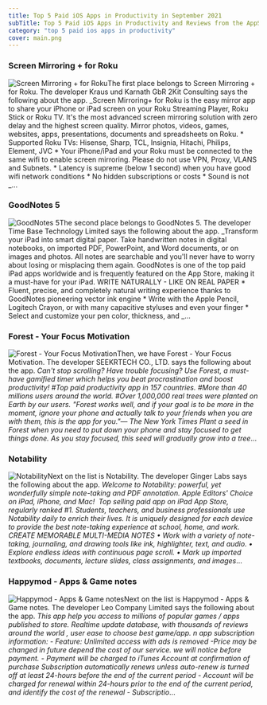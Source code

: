 ```yaml
---
title: Top 5 Paid iOS Apps in Productivity in September 2021
subTitle: Top 5 Paid iOS Apps in Productivity and Reviews from the AppStore in September 2021.
category: "top 5 paid ios apps in productivity"
cover: main.png
---
```


### Screen Mirroring + for Roku

![Screen Mirroring + for Roku](https://is2-ssl.mzstatic.com/image/thumb/Purple125/v4/ae/56/11/ae561131-9842-84d5-e12f-16051684deef/AppIcon-0-0-1x_U007emarketing-0-0-0-6-0-0-sRGB-0-0-0-GLES2_U002c0-512MB-85-220-0-0.png/100x100bb.png)The first place belongs to Screen Mirroring + for Roku. The developer Kraus und Karnath GbR 2Kit Consulting says the following about the app. _Screen Mirroring+ for Roku is the easy mirror app to share your iPhone or iPad screen on your Roku Streaming Player, Roku Stick or Roku TV. It's the most advanced screen mirroring solution with zero delay and the highest screen quality.  Mirror photos, videos, games, websites, apps, presentations, documents and spreadsheets on Roku.  * Supported Roku TVs: Hisense, Sharp, TCL, Insignia, Hitachi, Philips, Element, JVC  * Your iPhone/iPad and your Roku must be connected to the same wifi to enable screen mirroring. Please do not use VPN, Proxy, VLANS and Subnets.  * Latency is supreme (below 1 second) when you have good wifi network conditions  * No hidden subscriptions or costs  * Sound is not _...

### GoodNotes 5

![GoodNotes 5](https://is2-ssl.mzstatic.com/image/thumb/Purple125/v4/4a/8b/b5/4a8bb569-ed89-dd3d-0eca-b45e06284cf6/AppIcon-0-0-1x_U007emarketing-0-0-0-7-0-0-sRGB-0-0-0-GLES2_U002c0-512MB-85-220-0-0.png/100x100bb.png)The second place belongs to GoodNotes 5. The developer Time Base Technology Limited says the following about the app. _Transform your iPad into smart digital paper. Take handwritten notes in digital notebooks, on imported PDF, PowerPoint, and Word documents, or on images and photos. All notes are searchable and you'll never have to worry about losing or misplacing them again. GoodNotes is one of the top paid iPad apps worldwide and is frequently featured on the App Store, making it a must-have for your iPad.   WRITE NATURALLY - LIKE ON REAL PAPER * Fluent, precise, and completely natural writing experience thanks to GoodNotes pioneering vector ink engine * Write with the Apple Pencil, Logitech Crayon, or with many capacitive styluses and even your finger * Select and customize your pen color, thickness, and _...

### Forest - Your Focus Motivation

![Forest - Your Focus Motivation](https://is3-ssl.mzstatic.com/image/thumb/Purple125/v4/56/59/6f/56596fa8-039d-0cfd-b3e9-7726be47e5bd/AppIcon-0-0-1x_U007emarketing-0-0-0-7-0-0-sRGB-0-0-0-GLES2_U002c0-512MB-85-220-0-0.png/100x100bb.png)Then, we have Forest - Your Focus Motivation. The developer SEEKRTECH CO., LTD. says the following about the app. _Can't stop scrolling? Have trouble focusing? Use Forest, a must-have gamified timer which helps you beat procrastination and boost productivity!  #Top paid productivity app in 157 countries.  #More than 40 millions users around the world.  #Over 1,000,000 real trees were planted on Earth by our users.  "Forest works well, and if your goal is to be more in the moment, ignore your phone and actually talk to your friends when you are with them, this is the app for you."— The New York Times  Plant a seed in Forest when you need to put down your phone and stay focused to get things done. As you stay focused, this seed will gradually grow into a tree_...

### Notability

![Notability](https://is1-ssl.mzstatic.com/image/thumb/Purple125/v4/3d/b7/2b/3db72b1f-f0be-dca1-5032-4a5777a46fe0/AppIcon-1x_U007emarketing-0-7-0-0-sRGB-85-220.png/100x100bb.png)Next on the list is Notability. The developer Ginger Labs says the following about the app. _Welcome to Notability: powerful, yet wonderfully simple note-taking and PDF annotation.  Apple Editors' Choice on iPad, iPhone, and Mac!  Top selling paid app on iPad App Store, regularly ranked #1.  Students, teachers, and business professionals use Notability daily to enrich their lives. It is uniquely designed for each device to provide the best note-taking experience at school, home, and work.   CREATE MEMORABLE MULTI-MEDIA NOTES  • Work with a variety of note-taking, journaling, and drawing tools like ink, highlighter, text, and audio.   • Explore endless ideas with continuous page scroll.   • Mark up imported textbooks, documents, lecture slides, class assignments, and images_...

### Happymod - Apps & Game notes

![Happymod - Apps & Game notes](https://is3-ssl.mzstatic.com/image/thumb/Purple115/v4/f4/4e/59/f44e59e2-6ad2-6ab0-5ef1-31862f758fa5/AppIcon-0-0-1x_U007emarketing-0-0-0-7-0-0-sRGB-0-0-0-GLES2_U002c0-512MB-85-220-0-0.png/100x100bb.png)Next on the list is Happymod - Apps & Game notes. The developer Leo Company Limited says the following about the app. _This app help you access to millions of popular games / apps published to store.  Realtime update database, with thousands of reviews around the world , user ease to choose best game/app. n app subscription information: - Feature: Unlimited access with ads is removed -Price may be changed in future depend the cost of our service. we will notice before payment. - Payment will be charged to iTunes Account at confirmation of purchase Subscription automatically renews unless auto-renew is turned off at least 24-hours before the end of the current period - Account will be charged for renewal within 24-hours prior to the end of the current period, and identify the cost of the renewal - Subscriptio_...

